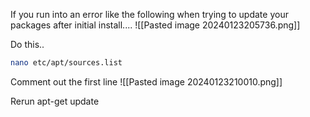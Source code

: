 
  If you run into an error like the following when trying to update your packages after initial install....
![[Pasted image 20240123205736.png]]

Do this..

```bash
nano etc/apt/sources.list
```

Comment out the first line 
![[Pasted image 20240123210010.png]]

Rerun apt-get update